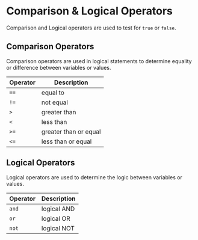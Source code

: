 # Comparison & Logical Operators
Comparison and Logical operators are used to test for `true` or `false`.


## Comparison Operators
Comparison operators are used in logical statements to determine equality or difference between variables or values.

| Operator | Description           |
|----------|-----------------------|
| `==`     | equal to              |
| `!=`     | not equal             |
| `>`      | greater than          |
| `<`      | less than             |
| `>=`     | greater than or equal |
| `<=`     | less than or equal    |

## Logical Operators
Logical operators are used to determine the logic between variables or values.

| Operator | Description |
|----------|-------------|
| `and`    | logical AND |
| `or`     | logical OR  |
| `not`    | logical NOT |
